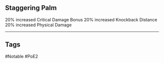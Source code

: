 ## Staggering Palm
20% increased Critical Damage Bonus
20% increased Knockback Distance
20% increased Physical Damage

---
## Tags
#Notable
#PoE2
